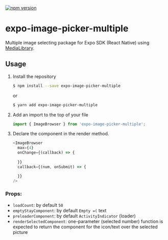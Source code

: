 [![npm version](https://badge.fury.io/js/expo-image-picker-multiple.svg)](https://badge.fury.io/js/expo-image-picker-multiple)

# expo-image-picker-multiple

Multiple image selecting package for Expo SDK (React Native) using [MediaLibrary](https://docs.expo.io/versions/latest/sdk/media-library).

## Usage
1. Install the repository
    ```bash
    $ npm install --save expo-image-picker-multiple
    ```
    or
    ```bash
    $ yarn add expo-image-picker-multiple
    ```
2. Add an import to the top of your file
    ```js
    import { ImageBrowser } from 'expo-image-picker-multiple';
    ```
3. Declare the component in the render method.
    ```js
    <ImageBrowser
      max={4}
      onChange={(callback) => {
        
      }}
      callback={(num, onSubmit) => {

      }}
    />
    ```
### Props:   
- `loadCount`: by default `50`
- `emptyStayComponent`: by default `Empty =(` text
- `preloaderComponent`: by default `ActivityIndicator` (loader)
- `renderSelectedComponent`: one-parameter (selected number) function is expected to return the component for the icon/text over the selected picture